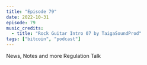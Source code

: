 ```yaml
---
title: "Episode 79"
date: 2022-10-31
episode: 79
music_credits:
  - title: "Rock Guitar Intro 07 by TaigaSoundProd"
tags: ["bitcoin", "podcast"]
---
```


News, Notes and more Regulation Talk
